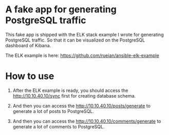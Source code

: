 # A fake app for generating PostgreSQL traffic

This fake app is shipped with the ELK stack example I wrote for generating PostgreSQL traffic. So that it can be visualized on the PostgreSQL dashboard of Kibana.

The ELK example is here: https://github.com/rueian/ansible-elk-example

# How to use

1. After the ELK example is ready, you should access the http://10.10.40.10/sync first for creating database schema.

2. And then you can access the http://10.10.40.10/posts/generate to generate a lot of posts to PostgreSQL.

3. And then you can access the http://10.10.40.10/comments/generate to generate a lot of comments to PostgreSQL.

